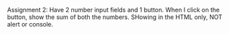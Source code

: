 Assignment 2: Have 2 number input fields and 1 button. When I click on the button, show the sum of both the numbers. SHowing in the HTML only, NOT alert or console.